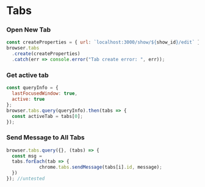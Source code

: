 # Tabs

### Open New Tab

```js
const createProperties = { url: `localhost:3000/show/${show_id}/edit` };
browser.tabs
  .create(createProperties)
  .catch(err => console.error("Tab create error: ", err));
```

### Get active tab

```js
const queryInfo = {
  lastFocusedWindow: true,
  active: true
};
browser.tabs.query(queryInfo).then(tabs => {
  const activeTab = tabs[0];
});
```

### Send Message to All Tabs

```js
browser.tabs.query({}, (tabs) => {
  const msg = 
  tabs.forEach(tab => {
	        chrome.tabs.sendMessage(tabs[i].id, message);
  })
}); //untested
```